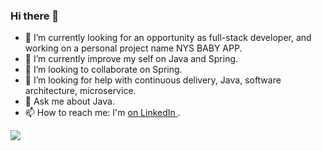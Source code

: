 ### Hi there 👋

- 🔭 I’m currently looking for an opportunity as full-stack developer, and working on a personal project name NYS BABY APP.
- 🌱 I’m currently improve my self on Java and Spring.  
- 👯 I’m looking to collaborate on Spring.
- 🤔 I’m looking for help with continuous delivery, Java, software architecture, microservice.
- 💬 Ask me about Java.
- 📫 How to reach me: I'm [on LinkedIn ](https://www.linkedin.com/in/derflallys/).

![](https://komarev.com/ghpvc/?username=derflallys&color=green)

